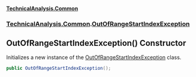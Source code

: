 #### [TechnicalAnalysis\.Common](Atypical.TechnicalAnalysis.Common.md 'Atypical\.TechnicalAnalysis\.Common')
### [TechnicalAnalysis\.Common](Atypical.TechnicalAnalysis.Common.md#TechnicalAnalysis.Common 'TechnicalAnalysis\.Common').[OutOfRangeStartIndexException](OutOfRangeStartIndexException.md 'TechnicalAnalysis\.Common\.OutOfRangeStartIndexException')

## OutOfRangeStartIndexException\(\) Constructor

Initializes a new instance of the [OutOfRangeStartIndexException](OutOfRangeStartIndexException.md 'TechnicalAnalysis\.Common\.OutOfRangeStartIndexException') class\.

```csharp
public OutOfRangeStartIndexException();
```